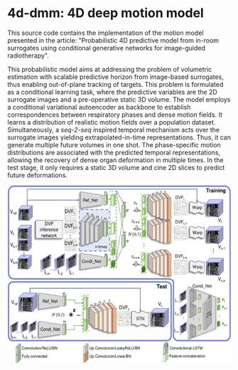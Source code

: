 # 4d-dmm: 4D deep motion model
This source code contains the implementation of the motion model presented in the article: "Probabilistic 4D predictive model from in-room surrogates using conditional generative networks for image-guided radiotherapy". 

This probabilistic model aims at addressing the problem of volumetric estimation with scalable predictive horizon from image-based surrogates, thus enabling out-of-plane tracking of targets. This problem is formulated as a conditional learning task, where the predictive variables are the 2D surrogate images and a pre-operative static 3D volume. The model employs a conditional variational autoencoder as backbone to establish correspondences between respiratory phases and dense motion fields. It learns a distribution of realistic motion fields over a population dataset. Simultaneously, a *seq-2-seq* inspired temporal mechanism acts over the surrogate images yielding extrapolated-in-time representations. Thus, it can generate multiple future volumes in one shot. The phase-specific motion distributions are associated with the predicted temporal representations, allowing the recovery of dense organ deformation in multiple times. In the test stage, it only requires a static 3D volume and cine 2D slices to predict future deformations.

<img src="https://github.com/lisetvr/4d-dmm/blob/main/model_figure.png" width="550" height="400">
